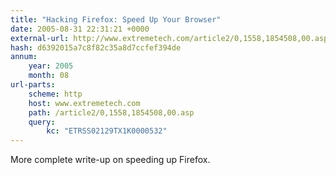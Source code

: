 ```yaml
---
title: "Hacking Firefox: Speed Up Your Browser"
date: 2005-08-31 22:31:21 +0000
external-url: http://www.extremetech.com/article2/0,1558,1854508,00.asp?kc=ETRSS02129TX1K0000532
hash: d6392015a7c8f82c35a8d7ccfef394de
annum:
    year: 2005
    month: 08
url-parts:
    scheme: http
    host: www.extremetech.com
    path: /article2/0,1558,1854508,00.asp
    query:
        kc: "ETRSS02129TX1K0000532"
---
```


More complete write-up on speeding up Firefox.
